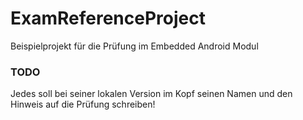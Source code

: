 ExamReferenceProject
====================

Beispielprojekt für die Prüfung im Embedded Android Modul

### TODO

Jedes soll bei seiner lokalen Version im Kopf seinen Namen und den Hinweis auf die Prüfung schreiben!

